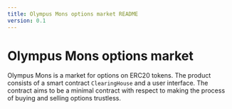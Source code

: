 ```yaml
---
title: Olympus Mons options market README
version: 0.1
---
```


Olympus Mons options market
==

Olympus Mons is a market for options on ERC20 tokens.  The product consists of
a smart contract `ClearingHouse` and a user interface.  The contract aims to be
a minimal contract with respect to making the process of buying and selling
options trustless.
